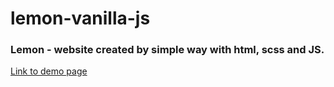 # lemon-vanilla-js
<h3>Lemon - website created by simple way with html, scss and JS.</h3>
<a href="https://icoder9699.github.io/lemon-vanilla-js/"> Link to demo page</a>
